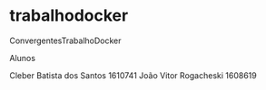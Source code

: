 # trabalhodocker
ConvergentesTrabalhoDocker


Alunos 

Cleber Batista dos Santos   1610741
João Vitor Rogacheski       1608619 


